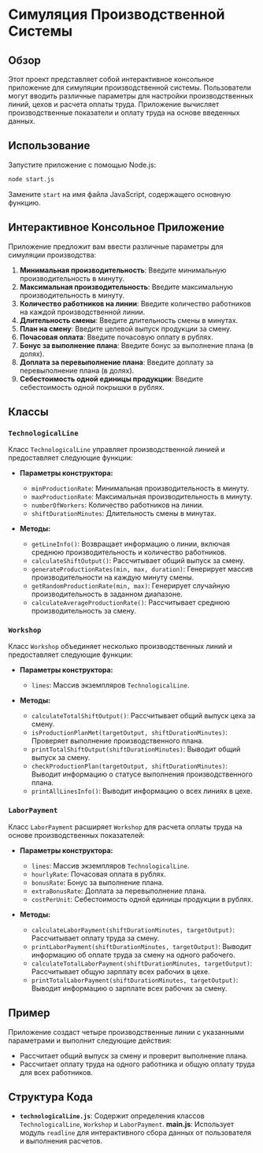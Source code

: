 
# Симуляция Производственной Системы

## Обзор

Этот проект представляет собой интерактивное консольное приложение для симуляции производственной системы. Пользователи могут вводить различные параметры для настройки производственных линий, цехов и расчета оплаты труда. Приложение вычисляет производственные показатели и оплату труда на основе введенных данных.

## Использование

Запустите приложение с помощью Node.js:

```bash
node start.js
```

Замените `start` на имя файла JavaScript, содержащего основную функцию.

## Интерактивное Консольное Приложение

Приложение предложит вам ввести различные параметры для симуляции производства:

1. **Минимальная производительность**: Введите минимальную производительность в минуту.
2. **Максимальная производительность**: Введите максимальную производительность в минуту.
3. **Количество работников на линии**: Введите количество работников на каждой производственной линии.
4. **Длительность смены**: Введите длительность смены в минутах.
5. **План на смену**: Введите целевой выпуск продукции за смену.
6. **Почасовая оплата**: Введите почасовую оплату в рублях.
7. **Бонус за выполнение плана**: Введите бонус за выполнение плана (в долях).
8. **Доплата за перевыполнение плана**: Введите доплату за перевыполнение плана (в долях).
9. **Себестоимость одной единицы продукции**: Введите себестоимость одной покрышки в рублях.

## Классы

### `TechnologicalLine`

Класс `TechnologicalLine` управляет производственной линией и предоставляет следующие функции:

- **Параметры конструктора:**
  - `minProductionRate`: Минимальная производительность в минуту.
  - `maxProductionRate`: Максимальная производительность в минуту.
  - `numberOfWorkers`: Количество работников на линии.
  - `shiftDurationMinutes`: Длительность смены в минутах.

- **Методы:**
  - `getLineInfo()`: Возвращает информацию о линии, включая среднюю производительность и количество работников.
  - `calculateShiftOutput()`: Рассчитывает общий выпуск за смену.
  - `generateProductionRates(min, max, duration)`: Генерирует массив производительности на каждую минуту смены.
  - `getRandomProductionRate(min, max)`: Генерирует случайную производительность в заданном диапазоне.
  - `calculateAverageProductionRate()`: Рассчитывает среднюю производительность за смену.

### `Workshop`

Класс `Workshop` объединяет несколько производственных линий и предоставляет следующие функции:

- **Параметры конструктора:**
  - `lines`: Массив экземпляров `TechnologicalLine`.

- **Методы:**
  - `calculateTotalShiftOutput()`: Рассчитывает общий выпуск цеха за смену.
  - `isProductionPlanMet(targetOutput, shiftDurationMinutes)`: Проверяет выполнение производственного плана.
  - `printTotalShiftOutput(shiftDurationMinutes)`: Выводит общий выпуск за смену.
  - `checkProductionPlan(targetOutput, shiftDurationMinutes)`: Выводит информацию о статусе выполнения производственного плана.
  - `printAllLinesInfo()`: Выводит информацию о всех линиях в цехе.

### `LaborPayment`

Класс `LaborPayment` расширяет `Workshop` для расчета оплаты труда на основе производственных показателей:

- **Параметры конструктора:**
  - `lines`: Массив экземпляров `TechnologicalLine`.
  - `hourlyRate`: Почасовая оплата в рублях.
  - `bonusRate`: Бонус за выполнение плана.
  - `extraBonusRate`: Доплата за перевыполнение плана.
  - `costPerUnit`: Себестоимость одной единицы продукции в рублях.

- **Методы:**
  - `calculateLaborPayment(shiftDurationMinutes, targetOutput)`: Рассчитывает оплату труда за смену.
  - `printLaborPayment(shiftDurationMinutes, targetOutput)`: Выводит информацию об оплате труда за смену на одного рабочего.
  - `calculateTotalLaborPayment(shiftDurationMinutes, targetOutput)`: Рассчитывает общую зарплату всех рабочих в цехе.
  - `printTotalLaborPayment(shiftDurationMinutes, targetOutput)`: Выводит информацию о зарплате всех рабочих за смену.

## Пример

Приложение создаст четыре производственные линии с указанными параметрами и выполнит следующие действия:

- Рассчитает общий выпуск за смену и проверит выполнение плана.
- Рассчитает оплату труда на одного работника и общую оплату труда для всех работников.

## Структура Кода

- **`technologicalLine.js`**: Содержит определения классов `TechnologicalLine`, `Workshop` и `LaborPayment`.
**main.js**: Использует модуль `readline` для интерактивного сбора данных от пользователя и выполнения расчетов.
